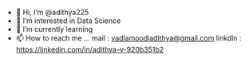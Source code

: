 - 👋 Hi, I’m @adithya225
- 👀 I’m interested in Data Science
- 🌱 I’m currently learning 
- 📫 How to reach me ...
              mail    : vadlamoodiadithya@gmail.com
              linkdln : https://linkedin.com/in/adithya-v-920b351b2

<!---
adithya225/adithya225 is a ✨ special ✨ repository because its `README.md` (this file) appears on your GitHub profile.
You can click the Preview link to take a look at your changes.
--->
